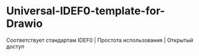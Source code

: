 # Universal-IDEF0-template-for-Drawio
Соответствует стандартам IDEF0 | Простота использования | Открытый доступ
